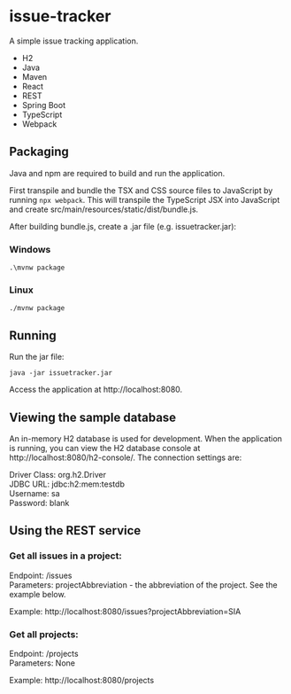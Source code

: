# issue-tracker

A simple issue tracking application.

- H2
- Java
- Maven
- React
- REST
- Spring Boot
- TypeScript
- Webpack

## Packaging

Java and npm are required to build and run the application.

First transpile and bundle the TSX and CSS source files to JavaScript by running `npx webpack`. This will transpile the TypeScript JSX into JavaScript and create src/main/resources/static/dist/bundle.js.

After building bundle.js, create a .jar file (e.g. issuetracker.jar):

### Windows

`.\mvnw package`

### Linux

`./mvnw package`

## Running

Run the jar file:

`java -jar issuetracker.jar`

Access the application at http://localhost:8080.

## Viewing the sample database

An in-memory H2 database is used for development. When the application is running, you can view the H2 database console at http://localhost:8080/h2-console/. The connection settings are:

Driver Class: org.h2.Driver<br/>
JDBC URL: jdbc:h2:mem:testdb<br/>
Username: sa<br/>
Password: blank<br/>

## Using the REST service

### Get all issues in a project:

Endpoint: /issues<br/>
Parameters: projectAbbreviation - the abbreviation of the project. See the example below.

Example:
http://localhost:8080/issues?projectAbbreviation=SIA

### Get all projects:

Endpoint: /projects<br/>
Parameters: None

Example:
http://localhost:8080/projects